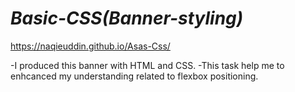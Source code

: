 # *Basic-CSS(Banner-styling)*

https://naqieuddin.github.io/Asas-Css/

-I produced this banner with HTML and CSS.
-This task help me to enhcanced my understanding related to flexbox positioning.
